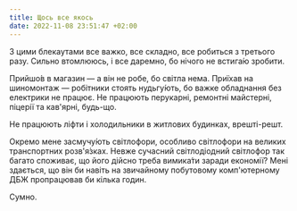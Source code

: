 ```yaml
---
title: Щось все якось
date: 2022-11-08 23:51:47 +02:00
---
```


З цими блекаутами все важко, все складно, все робиться з третього разу. Сильно втомлююсь, і все даремно, бо нічого не встига́ю зробити.

Прийшо́в в магазин — а він не робе, бо світла нема. Приїхав на шиномонтаж — робітники стоять нудьгу́ють, бо важке обладнання без електрики не працює. Не працюють перукарні, ремонтні майстерні, піцерії та кав'ярні, будь-що.

Не працюють ліфти і холодильники в житлових будинках, врешті-решт.

Окремо мене засмучу́ють світлофори, особливо світлофори на великих транспортних розв'я́зках. Невже сучасний світлодіодний світлофор так багато споживає, що його дійсно треба вимика́ти заради економії? Мені здається, що він би навіть на звичайному побутовому комп'ютерному ДБЖ пропрацював би кілька годин.

Сумно.

